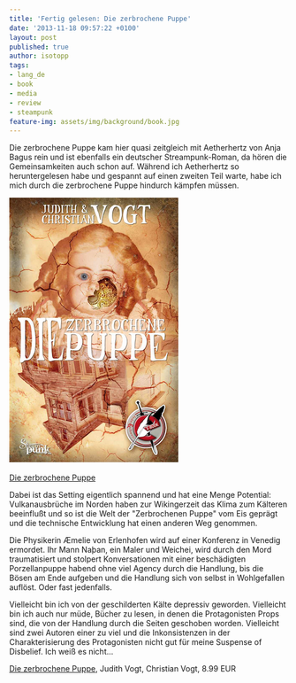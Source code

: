 ```yaml
---
title: 'Fertig gelesen: Die zerbrochene Puppe'
date: '2013-11-18 09:57:22 +0100'
layout: post
published: true
author: isotopp
tags:
- lang_de
- book
- media
- review
- steampunk
feature-img: assets/img/background/book.jpg
---
```

Die zerbrochene Puppe kam hier quasi zeitgleich mit Aetherhertz von Anja Bagus rein und ist ebenfalls ein deutscher Streampunk-Roman, da hören die Gemeinsamkeiten auch schon auf. Während ich Aetherhertz so heruntergelesen habe und gespannt auf einen zweiten Teil warte, habe ich mich durch die zerbrochene Puppe hindurch kämpfen müssen.

[![](/uploads/2013/11/puppe.png)](http://www.amazon.de/Die-zerbrochene-Puppe-Steampunk-Roman-ebook/dp/B00BD16NPQ)

[Die zerbrochene Puppe](http://www.amazon.de/Die-zerbrochene-Puppe-Steampunk-Roman-ebook/dp/B00BD16NPQ)

Dabei ist das Setting eigentlich spannend und hat eine Menge Potential: Vulkanausbrüche im Norden haben zur Wikingerzeit das Klima zum Kälteren beeinflußt und so ist die Welt der "Zerbrochenen Puppe" vom Eis geprägt und die technische Entwicklung hat einen anderen Weg genommen.

Die Physikerin Æmelie von Erlenhofen wird auf einer Konferenz in Venedig ermordet. Ihr Mann Naþan, ein Maler und Weichei, wird durch den Mord traumatisiert und stolpert Konversationen mit einer beschädigten Porzellanpuppe habend ohne viel Agency durch die Handlung, bis die Bösen am Ende aufgeben und die Handlung sich von selbst in Wohlgefallen auflöst. Oder fast jedenfalls.

Vielleicht bin ich von der geschilderten Kälte depressiv geworden. Vielleicht bin ich auch nur müde, Bücher zu lesen, in denen die Protagonisten Props sind, die von der Handlung durch die Seiten geschoben worden. Vielleicht sind zwei Autoren einer zu viel und die Inkonsistenzen in der Charakterisierung des Protagonisten nicht gut für meine Suspense of Disbelief. Ich weiß es nicht…

[Die zerbrochene Puppe](http://www.amazon.de/Die-zerbrochene-Puppe-Steampunk-Roman-ebook/dp/B00BD16NPQ), Judith Vogt, Christian Vogt, 8.99 EUR